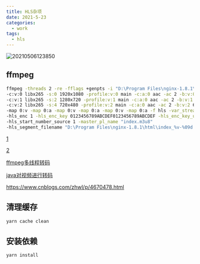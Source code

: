 ```yaml
---
title: HLS杂项
date: 2021-5-23
categories:
  - work
tags:
  - hls
---
```



![20210506123850](https://gitee.com/snowyan/image/raw/master/md/20210506123850.png)

<!-- more -->

## ffmpeg

```bash
ffmpeg -threads 2 -re -fflags +genpts -i "D:\Program Files\nginx-1.8.1\html\zizhong.mp4" 
-c:v:0 libx265 -s:0 1920x1080 -profile:v:0 main -c:a:0 aac -ac 2 -b:v:0 2000k -b:a:0 128k -maxrate:0 2000k -bufsize:0 4000k -r 24 -ar 44100 -g 48 
-c:v:1 libx265 -s:2 1280x720 -profile:v:1 main -c:a:0 aac -ac 2 -b:v:1 1000k -b:a:1 128k -maxrate:2 1000k -bufsize:2 2000k -r 24 -ar 44100 -g 48 
-c:v:2 libx265 -s:4 720x480 -profile:v:2 main -c:a:0 aac -ac 2 -b:v:2 600k -b:a:2 128k -maxrate:4 600k -bufsize:4 1000k -r 24 -ar 44100 -g 48 
-map 0:v -map 0:a -map 0:v -map 0:a -map 0:v -map 0:a -f hls -var_stream_map "v:0,a:0 v:1,a:1 v:2,a:2" -hls_segment_type mpegts 
-hls_enc 1 -hls_enc_key 0123456789ABCDEF0123456789ABCDEF -hls_enc_key_url "123456.key" -start_number 10 -hls_time 10 -hls_list_size 0 
-hls_start_number_source 1 -master_pl_name "index.m3u8" 
-hls_segment_filename "D:\Program Files\nginx-1.8.1\html\index_%v-%09d.ts" "D:\Program Files\nginx-1.8.1\html\index_%v.m3u8"
```

[1](https://blog.csdn.net/wlj1012/article/details/105429524)

[2](https://blog.csdn.net/weixin_38138153/article/details/105128514)

[ffmpeg多线程转码](https://blog.csdn.net/educast/article/details/81866749)

[java对视频进行转码](https://blog.csdn.net/qq_32069845/article/details/80703584)

https://www.cnblogs.com/zhwl/p/4670478.html


## 清理缓存

```js
yarn cache clean
```

## 安装依赖

```js
yarn install
```
